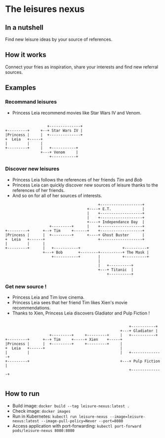 # The leisures nexus

## In a nutshell

Find new leisure ideas by your source of references.

## How it works

Connect your fries as inspiration, share your interests and find new referral sources.

## Examples 

### Recommand leisures

- Princess Leia recommend movies like Star Wars IV and Venom.

```

                   +--------------+
+---------+     +--+ Star Wars IV |
|Princess |     |  +--------------+
+  Leia   +-----+
|         |     |
+---------+     |   +-----------+
                +---+ Venom     |
                    +-----------+
```

### Discover new leisures

- Princess Leia follows the references of her friends *Tim* and *Bob*
- Princess Leia can quickly discover new sources of leisure thanks to the references of her friends.
- And so on for all of her sources of interests. 

```
                                          +-------------------+
                                     +----+ E.T.              |
                                     |    +-------------------+
                                     |    +-------------------+
                                     +----+ Independance Day  |
                    +---------+      |    +-------------------+
+---------+      +--+ Tim     +------+    +-------------------+
|Princess |      |  +---------+      +----+ Ghost Buster      |
+  Leia   +------+                        +-------------------+
|         |      |
+---------+      |   +-----------+                   +----------+
                 +---+ Bob       +--------+----------+ The Mask |
                     +-----------+        |          +----------+
                                          |
                                          |   +----------+
                                          +---+ Titanic  |
                                              +----------+
```


### Get new source !

- Princess Leia and Tim love cinema.
- Princess Leia sees that her friend Tim likes Xien's movie recommendations.
- Thanks to Xien, Princess Leia discovers Gladiator and Pulp Fiction ! 

```

                                                        +-----------+
                                                    +---+ Gladiator |
                    +---------+     +---------+     |   +-----------+
+---------+      +--+ Tim     +-----+ Xien    +-----+
|Princess |      |  +---------+     +---------+     |
+  Leia   +------+                                  |
|         |                                         |   +--------------+
+---------+                                         +---+ Pulp Fiction |
                                                        +--------------+
                                                                         
```

## How to run

* Build image: `docker build --tag leisure-nexus:latest .`
* Check image: `docker images`
* Run in Kubernetes: `kubectl run leisure-nexus --image=leisure-nexus:latest --image-pull-policy=Never --port=8080`
* Access application with port-forwarding: `kubectl port-forward pods/leisure-nexus 8080:8080`
